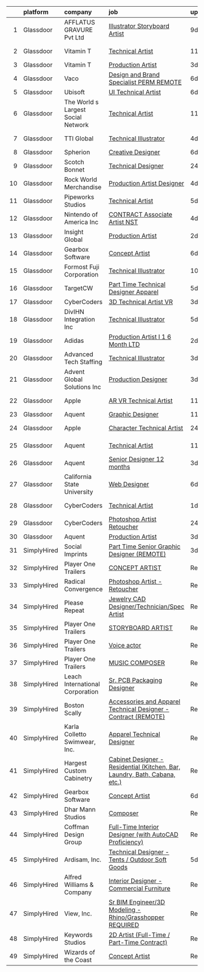

|    | platform    | company                            | job                                                                                                                                                                                                                                                                                                                                                                                                                                                                                                                                                                                                                                                                                                                                                                                                                                                                                                                                                                                                                                                                                                                                                                                                                                                                                                                                                                                 | update_time   | location              |
|---:|:------------|:-----------------------------------|:------------------------------------------------------------------------------------------------------------------------------------------------------------------------------------------------------------------------------------------------------------------------------------------------------------------------------------------------------------------------------------------------------------------------------------------------------------------------------------------------------------------------------------------------------------------------------------------------------------------------------------------------------------------------------------------------------------------------------------------------------------------------------------------------------------------------------------------------------------------------------------------------------------------------------------------------------------------------------------------------------------------------------------------------------------------------------------------------------------------------------------------------------------------------------------------------------------------------------------------------------------------------------------------------------------------------------------------------------------------------------------|:--------------|:----------------------|
|  1 | Glassdoor   | AFFLATUS GRAVURE Pvt Ltd           | [Illustrator Storyboard Artist](https://www.glassdoor.com/partner/jobListing.htm?pos=126&ao=1136043&s=58&guid=0000018210150519ae2e1d69617eefa4&src=GD_JOB_AD&t=SR&vt=w&ea=1&cs=1_14acd8f0&cb=1658127189932&jobListingId=1007993914012&jrtk=3-0-1g881a1arh7gq801-1g881a1b9imbe800-c403801fa18c8bfc-)                                                                                                                                                                                                                                                                                                                                                                                                                                                                                                                                                                                                                                                                                                                                                                                                                                                                                                                                                                                                                                                                                 | 9d            | Remote                |
|  2 | Glassdoor   | Vitamin T                          | [Technical Artist](https://www.glassdoor.com/partner/jobListing.htm?pos=115&ao=1110586&s=58&guid=0000018210150519ae2e1d69617eefa4&src=GD_JOB_AD&t=SR&vt=w&cs=1_35a68560&cb=1658127189648&jobListingId=1007988098721&cpc=FAE5E775D180B2FB&jrtk=3-0-1g881a1arh7gq801-1g881a1b9imbe800-2b2d0e60afca73cd--6NYlbfkN0DMrcEu7yrtATojKJA7cEzGQ3FdRGWLh0CZQInL4ECGI6k5tN82kdM0cJmh4vC7GgiKy1q_3WkY6rjlaNyM-NFF-LMAwy3JaJF1RGub72pDl2mIPe3VnFjQnN-fePEoO685VwMCQpqIS558ZLLcSJY-3aBIAd5h5SYR4UA-W3wwIX8DPuEeIU9l_FDkREgA3zfEBmKm_RQXVh2B7cgSbR_9kRdZa7_x8H9qsgWgS2KJJhxRJCaz_YmKP7i2tHfw_HH0ew48kC0Zjs0fOmGhm_bXNMb6MZ9eaOzUi8y8CHU-zl2LA8ZhYZCWsstfBTdxo39uy-YOZf9639QwzhDjDMiiQ_9_XOpVgAbpxjIGViIftSgEjKvjZYOWrB82dKJNDIxWZD6nsEEcIv1pzqgcPlGlryPPuoTiuftWdI5bc18FectLefl56iobJczy6SyGkSqkJ9WnOZbNdrgandIErw3KGfWPxG_wnzs%3D)                                                                                                                                                                                                                                                                                                                                                                                                                                                                                                                                                                | 11d           | Sunnyvale, CA         |
|  3 | Glassdoor   | Vitamin T                          | [Production Artist](https://www.glassdoor.com/partner/jobListing.htm?pos=120&ao=1110586&s=58&guid=0000018210150519ae2e1d69617eefa4&src=GD_JOB_AD&t=SR&vt=w&cs=1_24c4daff&cb=1658127189931&jobListingId=1008006319064&cpc=C4A69CCDBB3B9599&jrtk=3-0-1g881a1arh7gq801-1g881a1b9imbe800-cb642c009b6d05f3--6NYlbfkN0DMrcEu7yrtATojKJA7cEzGQ3FdRGWLh0CZQInL4ECGI6k5tN82kdM0OKoro5eXmjo80z3blDf38PC1Zt8ansBjYCTwYnES0z5NsCGd3rT4nzWEd62_hqYw1dQSl6TavqWoMBaIsEHmvS04GKJ6S_7Kyf0ff_c4YqzIs8tdL5mNPPN2O9o_HsvPVRjZaF7A9oLgP5oEhXltrPdqMUW220HJeaHozhuQhxa_qwIqMmjGawXgcmm458IWAdP-vuCzv4wDwVCTDihOBEUANCKTfSQzWlyKt6TcOmOjZcWuG_c3Z1oRj11cgbs5phhZ_oJKLxm6UkNZUnQ3LVMYNmH20GYNUwSuuA3Uxm21jQJf-Mg1LlTbeQJr6K6ev8SAiVGMwZV7Z21X9AcS2WfnQk72MtyFRU24qe0Tty330SgOwGBV6edUNZK2fmJoz3v_SREVZwQqvMv379BNholIgvj6tlD8)                                                                                                                                                                                                                                                                                                                                                                                                                                                                                                                                                                             | 3d            | Remote                |
|  4 | Glassdoor   | Vaco                               | [Design and Brand Specialist PERM REMOTE](https://www.glassdoor.com/partner/jobListing.htm?pos=122&ao=1110586&s=58&guid=0000018210150519ae2e1d69617eefa4&src=GD_JOB_AD&t=SR&vt=w&ea=1&cs=1_0ee56e5f&cb=1658127189932&jobListingId=1007997935830&cpc=9908D8D4413DBB8A&jrtk=3-0-1g881a1arh7gq801-1g881a1b9imbe800-148c79f5f75ca30b--6NYlbfkN0D_sybMACCpf9B-677oK5j6rPldVB6BlrVvFjO_o-GJZbzuF-qh4PxErFUqfUsv_6vH6YLMjT2MVS0a-HyYk0hoK6stCGS3TUAKXcUlAyI4b9KnqjYkxtKlJVmERw-1YHIn2hBS3WFWDEY9Tb7UbOUnuKvkWRKAEMg34O0YToSA9YofhFtAaf2ankOzx5KNMHHDrBvglUiEP_F4mGieKsKiKwD2k-ljFelsz7tJnU-Ssn6zbphk9K3sdVKeNDhh0t_fvFpyxXaeS1MJYJDyX2umXlgA7urRWnV6qnIf_co-DbqUMRr_iV7b3Ykuypa7lS5vaRoiXkPCNACnv8mE3dGKS7OVv_61ZslxP8RQeQFZMUV1xStcPh_QwM1EURZW97MfbND7Qpt3UBJx5zANb4R5TvYvt5ZH4tYzThvxSeqwkjwGV_jXhyY_BHe_0TNHr__WN2OTv7RrnnlJwXixX1ckny3cgqpCrwyWnK0patZnRYkgIhmEKUDWaUmFLy1E1YCJofdLQvnd8ke3t5Dq6b_j8D56p0f1PtmJrCedHj0Pqg%3D%3D)                                                                                                                                                                                                                                                                                                                                                                                                                                                      | 6d            | Charlotte, NC         |
|  5 | Glassdoor   | Ubisoft                            | [UI Technical Artist](https://www.glassdoor.com/partner/jobListing.htm?pos=125&ao=1136043&s=58&guid=0000018210150519ae2e1d69617eefa4&src=GD_JOB_AD&t=SR&vt=w&ea=1&cs=1_03960520&cb=1658127189932&jobListingId=1007998494479&jrtk=3-0-1g881a1arh7gq801-1g881a1b9imbe800-c9b21f008b357e52-)                                                                                                                                                                                                                                                                                                                                                                                                                                                                                                                                                                                                                                                                                                                                                                                                                                                                                                                                                                                                                                                                                           | 6d            | Remote                |
|  6 | Glassdoor   | The World s Largest Social Network | [Technical Artist](https://www.glassdoor.com/partner/jobListing.htm?pos=106&ao=1110586&s=58&guid=0000018210150519ae2e1d69617eefa4&src=GD_JOB_AD&t=SR&vt=w&ea=1&cs=1_0519faf3&cb=1658127189646&jobListingId=1007988214697&cpc=39A4E8CE329AB187&jrtk=3-0-1g881a1arh7gq801-1g881a1b9imbe800-1dc0f2dd245aca01--6NYlbfkN0DSgjPPcnEdvoK3uuxfISLALE6pB1FR7YSHOr_tSg5_QGIhoz_2VqUepdcKLBLI_zQIFmzuBr9mcqps-wvDRQ0lstR-XcDU4jPQ-CV2H2kWDmoXR_KfsdCsPE8JJqYBQJbg10vg1KIk2HGfPSrBi3KvtX4Jh00CdwWY_f2rsFhLO_iod5_yIfqmgwC4Q4rPnj12WY_zScI7JGtIyPnHCUhwBAmTlRKCf8__a5HChE_1OZADhDa5c_3vLxOBgVftesfAOoQIrpagQGhh4UVemWDGLY6Vrv0jHbbbdqJGyGp5hHqwHA7Q9SxkStf930BqYHspwfWeaVcJ-LFz8fZtgUYVTDu3YC_n8D16Gt0fORPlXvcl3ag8ZkeyCcqRscK5d6UFk468xynb7dhy1ljb7qRLUzmn5z_WE2c_oUcu5cMTnXQX0lpRDIKP4qVJFH2gO1pL7_OW9AzUtKBiOsQqMYFcsdjR0DKmA3T0oZaPJBWbhU9o1PIU3XEPHsvWtq1Qtfw2kLTsvf-F4QbIA0YCbL3MfFzHxiNIaUEQLIEU85K200Jw6lmbjAfCBoUJD-4ukIhCdBbjmRCy7_Pa4t_ctNMT)                                                                                                                                                                                                                                                                                                                                                                                                                                         | 11d           | New York, NY          |
|  7 | Glassdoor   | TTl Global                         | [Technical Illustrator](https://www.glassdoor.com/partner/jobListing.htm?pos=128&ao=1136043&s=58&guid=0000018210150519ae2e1d69617eefa4&src=GD_JOB_AD&t=SR&vt=w&ea=1&cs=1_7cc386e5&cb=1658127189932&jobListingId=1008002687024&jrtk=3-0-1g881a1arh7gq801-1g881a1b9imbe800-b2345d3914deac96-)                                                                                                                                                                                                                                                                                                                                                                                                                                                                                                                                                                                                                                                                                                                                                                                                                                                                                                                                                                                                                                                                                         | 4d            | Woodridge, IL         |
|  8 | Glassdoor   | Spherion                           | [Creative Designer](https://www.glassdoor.com/partner/jobListing.htm?pos=119&ao=1110586&s=58&guid=0000018210150519ae2e1d69617eefa4&src=GD_JOB_AD&t=SR&vt=w&ea=1&cs=1_b9e27ea1&cb=1658127189931&jobListingId=1007997451737&cpc=1CBFC3E34E2A31FF&jrtk=3-0-1g881a1arh7gq801-1g881a1b9imbe800-1e1398609a68b71d--6NYlbfkN0BpNZHkGCYrNx41be8qaaTe0TzeBrdPS_PZvndxEDoRqCuH3CNcO_WgIxvH872q8BXocWzhpZ2eRKqkciQtsNBTawKLGBCPr2cWDGwrhQ-bf1cswthjJFSiqlVhhCMNwL2HoaXnVr_hlWdlAjgOm77T8-YWdXZWO3viAo31AQo78StG72DOM7TWp8lqTKskptAYctnhXiVw5Rl6AXd_Af4fQARpbKwQrevjMYQ4vLY-tVDK1_rsi7hIs8o4-mSNkVRv38pLVrPBScccnyi0emw4j6F9jtOFH7crxF9STWTEYvOC1nOABtgWGKsFRWoYWRUqsFFxtSjQXV2PPgvpGNatYESPdeHqC8bhf-b4oe3PxWbn2eUUoVBEKXyKcj8jb4cqc5OFPHNZ9MyaJKpUsSzDiuBSI55qbrcTeyssaquJ5g2PrfzPK4aoAU1XXZjivT96rWRDvkLom5J3n420ph6M2PtpOI-528emenfUbV2ArFz7RG7EuoSJM7e1M7TXRmw%3D)                                                                                                                                                                                                                                                                                                                                                                                                                                                                                                                          | 6d            | Lebanon, IN           |
|  9 | Glassdoor   | Scotch Bonnet                      | [Technical Designer](https://www.glassdoor.com/partner/jobListing.htm?pos=103&ao=1110586&s=58&guid=0000018210150519ae2e1d69617eefa4&src=GD_JOB_AD&t=SR&vt=w&ea=1&cs=1_961c45f4&cb=1658127189645&jobListingId=1008011296811&cpc=BC94DADD91C18169&jrtk=3-0-1g881a1arh7gq801-1g881a1b9imbe800-887b47f660785b77--6NYlbfkN0COyeVV0cO7D2FQ4tOicOs8w0R9cUjvGyM5tn-25G8SsE-y9Z6s3BBNuBNHrgW0d__Zp3Cp5ZU9bQ-VT9utlZfrh7NqBAdrjGl0zaDJPL_-KYMZluHJ69GS9oUiL49TceYwqNb9-I3QTAxL7f48h--XNUFgRojg5qYzJOLIWPlgmlvxqqMw5Zsp5ZbQc_tqv9Aq1_jIjdK3A_Rr8uzODdzGDe5bwHITaOdxgNgb51DOYXEDouud49KpcmvDkH8arOYEiSvRW76jzn0oH0tjer-T2WLxO-zmEoUI2E-2eO2drFy9cIZIb5CB3QoOwKO29-KvYag3NkC-rKQfJMJ7yZic3w4TDttcJU-FP2GaoeWcjeroMPxeu6OcBJ1Vsxcfp-pt7XVdJoZd-SjgNRGi9fpQNjH4mQXY01EeCIda1CH3hJzT8QmO_b-jWTEHzgc1LzzTAO5KAfRsdzfPaKhLzD8T4mhezz6M5ynC94A8GzVgfL9L9lwIbbf74l6vPO0PrfIyZdJDLDvDvQ%3D%3D)                                                                                                                                                                                                                                                                                                                                                                                                                                                                                                           | 24h           | Freehold, NJ          |
| 10 | Glassdoor   | Rock World Merchandise             | [Production Artist Designer](https://www.glassdoor.com/partner/jobListing.htm?pos=105&ao=1110586&s=58&guid=0000018210150519ae2e1d69617eefa4&src=GD_JOB_AD&t=SR&vt=w&ea=1&cs=1_fa9cce88&cb=1658127189645&jobListingId=1008003250852&cpc=0FE1F5EA2BC84A01&jrtk=3-0-1g881a1arh7gq801-1g881a1b9imbe800-c4535b59dd3a51de--6NYlbfkN0Bi-g4OEguhQEx4pjzkmulzkFDPdVMQm6g82nLRMcVRUF4a9O8XX7bQxvr2w2dAguI6sbbJ6QA_jKt_m14ajVdwLP88IxyNZYCoPifCY33pnUpo8LmcJnsbF7xEtQgm50Tk1tXvH8tKYd3ijkejyth2afNctop01-Ibvn10wZX5MlVpudoleTnx_3TdjEmQSO7jjyzWfv3oE27I8rw5O-VhPiBkfFm8FcBw_H96Hlom-_M48SmSnlUietVPSIlynAFLE2KzgF53ADg9iIKdGxzndpE1O3_ZBz1nr1R0cM24BPV4vW3iaTC-5QqCvjxa1h_atyAZgud6DudOAlPR1fYZ6CgXcABDGCETPRWioJv4UwiJHrrksB0lZ0Ku_3gAFV_speSenG4JCankvw0qlWCq0Smk_v5-IX3y4cL72zgtQymFfsksDZARvvNaPelbTdMUb8kow28Fe-ljvG65-UrEDa5sw3dkpnkBg-vJTJx4m71UM6erZN4N7r4xdGkS1-XlZq6UoDnUnw%3D%3D)                                                                                                                                                                                                                                                                                                                                                                                                                                                                                                   | 4d            | Anaheim, CA           |
| 11 | Glassdoor   | Pipeworks Studios                  | [Technical Artist](https://www.glassdoor.com/partner/jobListing.htm?pos=124&ao=1136043&s=58&guid=0000018210150519ae2e1d69617eefa4&src=GD_JOB_AD&t=SR&vt=w&cs=1_a9e9ba29&cb=1658127189932&jobListingId=1008001738090&jrtk=3-0-1g881a1arh7gq801-1g881a1b9imbe800-99ba9b566b693c3e-)                                                                                                                                                                                                                                                                                                                                                                                                                                                                                                                                                                                                                                                                                                                                                                                                                                                                                                                                                                                                                                                                                                   | 5d            | Eugene, OR            |
| 12 | Glassdoor   | Nintendo of America Inc            | [CONTRACT   Associate Artist  NST ](https://www.glassdoor.com/partner/jobListing.htm?pos=129&ao=1136043&s=58&guid=0000018210150519ae2e1d69617eefa4&src=GD_JOB_AD&t=SR&vt=w&cs=1_6de4a7d0&cb=1658127189932&jobListingId=1008003518390&jrtk=3-0-1g881a1arh7gq801-1g881a1b9imbe800-22e1e981eb315bb2-)                                                                                                                                                                                                                                                                                                                                                                                                                                                                                                                                                                                                                                                                                                                                                                                                                                                                                                                                                                                                                                                                                  | 4d            | Redmond, WA           |
| 13 | Glassdoor   | Insight Global                     | [Production Artist](https://www.glassdoor.com/partner/jobListing.htm?pos=117&ao=1110586&s=58&guid=0000018210150519ae2e1d69617eefa4&src=GD_JOB_AD&t=SR&vt=w&cs=1_1f4a0854&cb=1658127189931&jobListingId=1008008652879&cpc=AC285F3A3ECA6BB0&jrtk=3-0-1g881a1arh7gq801-1g881a1b9imbe800-2735a7a879b62269--6NYlbfkN0BKkHZu3wF05EeDimN_p6sYpKCMArvwa95YdH7UpkaBCqc7l59ErwqcH9nBDsTYDe1PR3ulZddfzGGnfoqpxweGBnEkQHjAjJOPzOOSnjGsgjbLS3BLzVS9wvZauki2lGfehhX3lDb4EliQgmljNpYNpPpqDMrEgYWzxiOQnoul346A0v03fZCAlfA-hKRdx8Bf8Di1qC3Rc09dmvqwJN8qYa5VrRr7Y8DZn28A8xC_giNZx0d-Av2KthWq3IFlVru-0mwQ5M1e6wQ1AofY_DNTeO7HaTnlsJYkOyvs2yVf_lgZWpBkMLZ0QInR-84KEmBte0wSdCuDr5Seal_631k3RtY28qqPgPq57potRM6pOtuwyrm9mtTunvzoNzAWBsGWLBhimblcuWr5YJuYBpMPSeBShPSzZ18ui6F-TbXqw2KIyBdV3NYAbktiarK-RUdJfcopjnF7jl93VU3CgF4LrMZZLGy5Jmp0qxMq5VAs9A%3D%3D)                                                                                                                                                                                                                                                                                                                                                                                                                                                                                                                                                 | 2d            | Irvine, CA            |
| 14 | Glassdoor   | Gearbox Software                   | [Concept Artist](https://www.glassdoor.com/partner/jobListing.htm?pos=123&ao=1136043&s=58&guid=0000018210150519ae2e1d69617eefa4&src=GD_JOB_AD&t=SR&vt=w&ea=1&cs=1_e5f360af&cb=1658127189932&jobListingId=1007998860858&jrtk=3-0-1g881a1arh7gq801-1g881a1b9imbe800-23d94e4d67c5d3c4-)                                                                                                                                                                                                                                                                                                                                                                                                                                                                                                                                                                                                                                                                                                                                                                                                                                                                                                                                                                                                                                                                                                | 6d            | Frisco, TX            |
| 15 | Glassdoor   | Formost Fuji Corporation           | [Technical Illustrator](https://www.glassdoor.com/partner/jobListing.htm?pos=101&ao=1110586&s=58&guid=0000018210150519ae2e1d69617eefa4&src=GD_JOB_AD&t=SR&vt=w&ea=1&cs=1_b4f7757d&cb=1658127189645&jobListingId=1007991091859&cpc=C6B4EF5A80B9F897&jrtk=3-0-1g881a1arh7gq801-1g881a1b9imbe800-be6f43ec227107dc--6NYlbfkN0AO-lx13pzomzdSppJUWL3QXsQT8oyFk4U4LWH8QC50CrDq5yYFSZNdw6XhlElfAiUND0bavzWePFgmziYefkO3atJ_SwK820d2liYcoGKoeeG6kRrT4hBb3RGqlTD8Yef1Rx8AJlRd1KC1C0eqhf8Z2Rk0llX2GwWrVsQeJaCIJkOcHMTDEPiF3u3ygl1CY0L41oIbO5BC8qbRArMMXKQq5ULLAdmkt6BpUExAUhK-aETMi01ptFrlPmbIUcrDLyWyB2BxL9-y4yUsAmgM-lUsS_htPqd3jjoPXP524173idJFEQsg8z5sonro9YVg2lrZD22lWY6j_ANmiv7z8A8tPhuJCUB4DyVn_VZIMLY1kLzqJ-lPb9ernXQ0g22vOD8MrDnwSW_-7ULqB0hUPnG7uF1x2StGQAfz8UGRpLwtQoDt-HL3TIPWbC6reYqYBQ42cLN07XPzY1ehDn2qDNAwhBPkhPTeczl4QEzrUDQPeu_o6jwz3qlp4PHJPvBSLb0%3D)                                                                                                                                                                                                                                                                                                                                                                                                                                                                                                                      | 10d           | Woodinville, WA       |
| 16 | Glassdoor   | TargetCW                           | [Part Time Technical Designer  Apparel](https://www.glassdoor.com/partner/jobListing.htm?pos=121&ao=1110586&s=58&guid=0000018210150519ae2e1d69617eefa4&src=GD_JOB_AD&t=SR&vt=w&cs=1_41dd8985&cb=1658127189932&jobListingId=1008001168862&cpc=32EE424DE2B657EB&jrtk=3-0-1g881a1arh7gq801-1g881a1b9imbe800-21c01eebee5600a9--6NYlbfkN0A6TktYCN0VG50lat1bxG6ZYGRoV5Av1OVF6J5hGgtfkbuLupBOf1hB4AfOK0qYtBd7wMBA6CJp82nAZ4USLNujEOWFbAMOMT4KwXvPCj_gayr3iq53d8yWc5MSqcO-k2mX1sVVPtvoxxvc30eUVqePpwhLaTIaXh15vfObKKtp0A6I0ENLoFQkQlxd6W7mJDgJS3Hed41Nk6g8VYFmYUU0xsQEOO5_xUajqGbXRaEXwA0oQyzfkQ7Y_CwzV-JQgYGnYdln4dTUg9KSbxllegT24FFvKaKsIiFluYJW2HNxQitrZg7M-Vm5F0TKcPbIG6uBCRzzhSJUBFKsd8Vez5dAR5aWCO5lqRkjYA8Mt6xx1vX1j-jV18H1SLOurxMF8GL12-BQ47jSybpkOEhXrThvCpmgqrDswGiFYHnaF7NomvB43x7gHwYPQpX54OcaTAiOUQ4MjgwzpcZKeo7vLWiuvB_gtWvNzNzxdM29uMHR5pv6jEt2fkgl5eI8wYRwpy6nx31zrYbDWRNdVU37gh95gPvIUaJuFFWL4CERI9yAIY2J20P_Hqy7fFAgTgvdB1TIgaVwK2j5uugqgx6hgnwLMzMVnKhAwOWsGsdVp5Y-A8pddFmV1g0vLpRueN2TI3xDYNs9wPM-tQr-hi5Cn5BJh-pfPaAVZdfeeObUMWQH9FuNJRQx7gR0croZFyWn-9cGht5QcXwcwS5hhU7CPrShB4BMA8CPgnA%3D)                                                                                                                                                                                                                                                                           | 5d            | Union City, CA        |
| 17 | Glassdoor   | CyberCoders                        | [3D Technical Artist  VR ](https://www.glassdoor.com/partner/jobListing.htm?pos=114&ao=1110586&s=58&guid=0000018210150519ae2e1d69617eefa4&src=GD_JOB_AD&t=SR&vt=w&ea=1&cs=1_ad22fab9&cb=1658127189649&jobListingId=1008006663213&cpc=6FC5BA77C9A4CD78&jrtk=3-0-1g881a1arh7gq801-1g881a1b9imbe800-03c9953327783637--6NYlbfkN0CpFJQzrgRR8WqXWK1qKKEqALWJw739KlKqr2H-MSI4eoBlI4EFrmor2FYZMP3muM2kxx5uO2PbG6Y6Ho8zEjco2cwkXHpZZwrQcOn0LZ1gpxgKjPHJ6YPAV_noG6HkdhJcbtSFg6hrNAlIFGogbiOPeyvvjQ_uZZIpyEQ05gXOsooAH59MatN47mvsUUAdyc7SCBleYdwRRlRbPAOr42HmB-DVo5fahp06KwjMkX3-_wZGAEfNZ-niGpH_tTH8QO7_b2KzRW69ErcCvPwoxTGfQU14PiT4WHRJrCfVnDIfElnGvAt3bfCbry5b-V5oGBFj7OhSQeVXcw7O851z3a98aZBRZpH5eKUyw-jmaxfUoLX22xvoPvNiV_tBn2wKrecA1RmQlXNgFFuQAzxvrEY6etn8VAiwQZzkBwksMOH9cOCIhaqDGFK9eG4tqDcQg_z5GM_Eq2CHNoys0cnloKnU6ZFcvFWsSNFyLHczB2gZpYGnMyvsb8WhBwbTNDWIl78jp3aOig7Ginzs-xb0n0WsBqfeVIM0wZ5EudsPmFIZU7Zzk1_CRVejcKWiAaiGNQmU_iQ25qxYRSHaOre32STd4dqJRcPE5NYPMZforcC1xs0xDhuLSAiDSDNyBRjodlobvGnUS9tLYoaJJQxp2f2v963y9pO00dKF69i-Gv3CTIcbhfkQ6pkBsgIDGdsNq_cjLHnf0ESB18upM1v_31_9osuPh9vcKdWIqhnczCPCiv_kGl3O4YBiIHF69j4N_6N9p73AKeToXihlU3YLG--1rCATQIliOrOCHO9Mt0JB7f8YFvshCtrMXSqo90l4VDwyptN_IG7WL1YhSpkUfFzrbRcZRZgqTVEvKLhCqkKz7IRsPek367rnpJNG53nzcHSyVYenAkPwEUWnziLWZoDMgXCoI2fouOmtIEm9GtebI5SbbTxTtAlDfmbVklciV8qXYRPq_PuPCDPhSQdW11XQLsI5CDrsR2pqkq5s_KLYDA%3D%3D)     | 3d            | Venice, CA            |
| 18 | Glassdoor   | DivIHN Integration  Inc            | [Technical Illustrator](https://www.glassdoor.com/partner/jobListing.htm?pos=112&ao=1110586&s=58&guid=0000018210150519ae2e1d69617eefa4&src=GD_JOB_AD&t=SR&vt=w&ea=1&cs=1_571a2e5f&cb=1658127189648&jobListingId=1008000881895&cpc=C4A69CCDBB3B9599&jrtk=3-0-1g881a1arh7gq801-1g881a1b9imbe800-263830ea0527805f--6NYlbfkN0BJ3u6qF2wc9ICgZlvsKuNbbLBNkh5ZBfvXb2PoA2N6Q167jZcvFJgUYQitahDww1sPyhY9J4F5fVG0-EcXe7EMRIe2lOqsDNCPRSJau29SHMfl5D-smmK8dudRqLpxtjh2kZGpJfyucjqj3KvnYnats8zgReXKnu5lE7loRJgY3KYQcRyJkr9Fnts5MDoHXMSgEefDkZSRy63_5NgRDYv6qk9a4OpJRWtUUQr3Ot01oWlcYAcVCgPWgiLgKw5GOvG33oyAMa0v8T2ar4meKqJswZlp7Mhi0bwcboWWsqcJlGGNTb-Amv0BLskx_U3qTmRUmdm5Igw8ZjTPnt6XipjZ9SNWKM28MzNXKlZld20vVr4BU_QkFt5HqsAtqHwe2UmI8u_DDrgUC1xkqkNPithG9_9Bk2O9ao9reX7PUqjRNm3QpZ1iuobhr-Ca7d83hezFDh6nC9ZK81bzurue8SXxO5o8JmXefIEfTITuibvCcyB11Fnl0OU6KAsY-tbv4yA%3D)                                                                                                                                                                                                                                                                                                                                                                                                                                                                                                                      | 5d            | Woodridge, IL         |
| 19 | Glassdoor   | Adidas                             | [Production Artist I 1  6 Month LTD ](https://www.glassdoor.com/partner/jobListing.htm?pos=127&ao=1136043&s=58&guid=0000018210150519ae2e1d69617eefa4&src=GD_JOB_AD&t=SR&vt=w&cs=1_2ad95379&cb=1658127189932&jobListingId=1008008222714&jrtk=3-0-1g881a1arh7gq801-1g881a1b9imbe800-58a2f92fc49b28a7-)                                                                                                                                                                                                                                                                                                                                                                                                                                                                                                                                                                                                                                                                                                                                                                                                                                                                                                                                                                                                                                                                                | 2d            | Indianapolis, IN      |
| 20 | Glassdoor   | Advanced Tech Staffing             | [Technical Illustrator](https://www.glassdoor.com/partner/jobListing.htm?pos=109&ao=1110586&s=58&guid=0000018210150519ae2e1d69617eefa4&src=GD_JOB_AD&t=SR&vt=w&ea=1&cs=1_23efc7df&cb=1658127189646&jobListingId=1008005732955&cpc=65CC663E25211861&jrtk=3-0-1g881a1arh7gq801-1g881a1b9imbe800-50cb0154ecf01cbf--6NYlbfkN0A9CgweQScmmzXFz_AWEu-16fuTZ4lws6om7T2AJ3_8yGS3fxso7EQq06-EfO0Qsp0Ak0hAi33wOSYFm8Xi4lPJcVlJ2an-Py1HxOhxp11c1-ZftVXExKj6-bbAiD1bDPKmH4vIErN3YopIPvL3YM-qzaiOyJCI53wUHwjRq2JuozLOAmFa6p6QhukWTBA5I0ow6gpaSmc8dab9ueX6N3RP946zBKlMoh7EnVkFRXqOYH970x2QoPzkCBE_hEulItbTiA8hqPE2KCRgCp_gk20EggKc0iRQWWerkXMVxeeg9Obps3ybAPqW3MdLmLiFPHB3QZoksHb5jKFBzZNjHg0q2sK_f7mJ2DrVEf61P68g30f7_lUMCfZ837srGTYwvSoQdgl_Kl_E8YmLsiv--8Bb0RnGNhM7onbGSEva3Yo0EnN0eJphfs99-pBgFvRUisngZHYUnAtW83f2dN7bJbCoc5L83P6JWcN9ZhcqmMXRnLEFfPyirCYzDTFWukF3yk2-fEcXBWM1-A%3D%3D)                                                                                                                                                                                                                                                                                                                                                                                                                                                                                                        | 3d            | Woodridge, IL         |
| 21 | Glassdoor   | Advent Global Solutions  Inc       | [Production Designer](https://www.glassdoor.com/partner/jobListing.htm?pos=107&ao=1110586&s=58&guid=0000018210150519ae2e1d69617eefa4&src=GD_JOB_AD&t=SR&vt=w&ea=1&cs=1_8ecf3957&cb=1658127189646&jobListingId=1008006055441&cpc=F41FEAB56D215062&jrtk=3-0-1g881a1arh7gq801-1g881a1b9imbe800-61901665e7fa4d7c--6NYlbfkN0DIpdLJUpemWGeGK9aGkL8A97q7wooQJ2aAkTmG5zU8UI_WTracIWZHwrSN7ZMSmN6edLzs65ZGUUGmA5MQP4FEfG2vUYmBYXg1-9TaUFVVQvAxyCY1f3YU7tUtaLgSaxUeP4svd2V2Vnzm9jPH-oRcWZXd0wLP5S2KJ_ur2UV4PabBSgtGwrzVfDSm0S4A6omYflEBjzaBwCjxKw2s6VI8RBdEa-jFHmjftHlrThV5c0_fUVMGh3ON96QcqsF-22hpt9g1an6pYG-c-u9PELKfWJuzErh4rx5COEJoI0-glM_xbI5-T8_2_XRdq_nOugsMsNJAk_k1cU9fE0ik8aY6TfyqEesYrEC5Q1K47AJHQ4xT1o3Y6G2GZMpMj5O_6hjbJG0k33C-xAaPs3w3k2fhbDZyCISDmwgyLqhd2rPGDaBx33C1X2UuKdgRVIN5O76Zc9IKJ4pW0_6lnxr6EXiNapSW8Iq-mTJror98Wm2tCNhl9m5gS9brC8hePXaTtrc%3D)                                                                                                                                                                                                                                                                                                                                                                                                                                                                                                                        | 3d            | Austin, TX            |
| 22 | Glassdoor   | Apple                              | [AR VR Technical Artist](https://www.glassdoor.com/partner/jobListing.htm?pos=104&ao=1110586&s=58&guid=0000018210150519ae2e1d69617eefa4&src=GD_JOB_AD&t=SR&vt=w&cs=1_f6e8890f&cb=1658127189645&jobListingId=1007988605059&cpc=F41FEAB56D215062&jrtk=3-0-1g881a1arh7gq801-1g881a1b9imbe800-9feff9323e344f90--6NYlbfkN0BvKrLyj5gPmtZO9T8euul8TCxuuKNOtzRJOomxnwSEodTz2Bc-sPZlt2Zgji_QUXHm5gyoIT_Mzgf9NN-RocgMMTGC6zbdmofl4nPmT6-6rT4MBHRKw9tcVAKZ7eCk9OJc8ML9i3q-_TKT9QiBsttnhRVBZ_MxB0_scEhOJNNfMizyt8nfdig30K08ZIeX7ffvVW-b9kknFNws21krKOWkDbQDz6RQ1VGwERIf8IYgY7ltAb_v4pvADqNREEgyCw7hsVIA5wMZlGc2LST6mMu81jbomN8pWVC1O4JsEjtgzczcNVfAWbyoEnfGb7hhRNLpKGo482PYbpAtVufJYzKIQa60w5xdNLVvaIfWqK5OgPIJVt05-n7jFhHODRL99SIX8SdYt0vxHIXBuOytOET_WE3AT-RsJNUrjfCGM57SMlC0_XxZMkBwnlYhtYHarINqUkO1ssj5Oqx4FZktIaNIstusbb7cDQE1oXOmnzNc96Ghvz0DaLI8JLySFUXAilm5TMxS41byaKc6AsGdfeEBBz7sC5QNb052k8-LATaLYf-UIF40GtG0gkFS0CWgvQkpc4OOMAsCnr12pVq1Zew3XNv3jySSxj45atnm_48eTPowePu9SNJr6K4Ahr47E1d0fsa8-KW7wrIUt4sZZ21-orI2ATXfH1b7H74-FFNm0QghcwbjpLPbDT51kUvFKbbbftaP5nssIbmnqAdqknIOGs-lLdV0ED9430IbkWeMb77PsN00hwHxnGQ3p_C4IN86JZsIlZOXOuyiEzCr4xjlaUCl6MOyhTiKPRsusrVSDlkJXeHvPEXJHRby0OUQSn_IvmK2kDzgumyXFrGpYqgEnplFfiI677pMvcRl_1f9c6_ZMgjlcGcSm3GUwPPgqcW7AlU5MQR-HS12SUVZo7Rfz_lSqCmIQYeaJIwQ6YWhAZX0Ea1ahZFTjP4uVh6FFiAWDLHZjWwfpA%3D%3D)                                            | 11d           | Cupertino, CA         |
| 23 | Glassdoor   | Aquent                             | [Graphic Designer](https://www.glassdoor.com/partner/jobListing.htm?pos=118&ao=1110586&s=58&guid=0000018210150519ae2e1d69617eefa4&src=GD_JOB_AD&t=SR&vt=w&cs=1_c41dfda4&cb=1658127189931&jobListingId=1007988996665&cpc=FD1C1DA32C38CFA7&jrtk=3-0-1g881a1arh7gq801-1g881a1b9imbe800-d52aca7df62de0a8--6NYlbfkN0DMrcEu7yrtATojKJA7cEzGQ3FdRGWLh0CZQInL4ECGI9gD0Wolx9R2v-Aex0-GK042anucAX0UHAFAOZzfrb71RaUo5kU5NRbNy-NsEMl1LCrzajUtzA10UAE84u9e-MwLM1_TYh0_bh1m7rzdxuUI1PJE0uGSyUy0yJb0OhvDaV0xhokk0drk_XC6FfpEbguGI4Klbf6prFsY-YL1-axoMV67VLqvlYV2Q8EwnPyt13S73D6_B9mZu1k-IaBOVUkRubL76_BDxpjJFFbL-n4jqZG7dFWH-aLbSXDUQr956L8holEzUkyY-87-56A-R3tciQ62WkvlI1bKNtQPgBsAGW1Zr3RNFBsIfwRl4OXCuawGPTu2VL83CCEhNsPjUOOaIRcy5GqkhKBI4BLmVONpEu7jX7KLNTLtmio010nAuJHLb84vkNN7F1C5ezXj72DJX4oPS1sh8g%3D%3D)                                                                                                                                                                                                                                                                                                                                                                                                                                                                                                                                                                                  | 11d           | Atlanta, GA           |
| 24 | Glassdoor   | Apple                              | [Character Technical Artist](https://www.glassdoor.com/partner/jobListing.htm?pos=102&ao=1110586&s=58&guid=0000018210150519ae2e1d69617eefa4&src=GD_JOB_AD&t=SR&vt=w&cs=1_9753b396&cb=1658127189644&jobListingId=1008010117631&cpc=654405A9B1E0A9F5&jrtk=3-0-1g881a1arh7gq801-1g881a1b9imbe800-66b1a914a282f75c--6NYlbfkN0BvKrLyj5gPmtZO9T8euul8TCxuuKNOtzRJOomxnwSEodTz2Bc-sPZl5OJ9R4TJsNcVXjfURhm1FmbdCaaE0mLWioVSDreO3to1QXyS7aRPvqaJnMMzTGY9OCqxT0CVY9Pig2Hg_riI1LAm-REtiMWaXOApSLO-NJxFTmsaneEUECasyu7sVrAoAQGSTdeUJhvedD1i0fMK19kKEhABQ0HcInLHef847jJmTSAS1xXCRqkknBzjeieTUM8F0pFZb5VebgVeXiiud4BKZe8pnvOM4YcX9-n5M7cHam63BED31ZQ-eUeeWFY86MTgy_XWnoRfGB7ghkcEmFDb7SCIMM0UNsZwADcvTf8jd79IhhSHtYwAXV-iq72GeOY2__BzPfO7zMXr8Hx6pXox8OZSIets9fgeGmizJO36pF8XYM1IIT6xUm-G5OfHT3n9Lzoiqw2aykDoi9UzD8x4L-AEnPTU7p49hUZYI-tNERgGfuD-9QKf3L6h-CmHgCeZHKXtEO3amk3QwUwlvt8XSdp_exDFzPtx84fmc7nLixhJtgXINBSHm88-VXITTS8VwkusAAmdphIpK3-_k_5MY8ONOeWTvMWWi4L9LFISq76LzW0YHWXJC8n559_ExAr4x5ox6jahDupehU5byPe14roQAFvHdnp4O_fFTfjsk5femYBVZaB4S22QjEjZeCh5Pn4k11uQOzDkAYK1eMupSjDkCjPFlv4_4C1uFJntVbeYPhU1bwQ1Dx_qW8DMn_thThDIvYf0WBR9L9-FW2LwVGfjopG4iJQggbrAnHrGXpSGY8RHLTV7ebKKE55zRY9gt1PcjGsOT0rM5tyIvbiJCExZ1NPlaGzjbKbHy3opG2gFM3o8ri_sGTLudPSfM2iKdKTnd2yQ9XZdCKERTJxt2kW026o20OqMcTLw39GO0EOLHTeAvRBkzflqrV_DxMjbisoUwckTrhJRMGEuTA%3D%3D)                                        | 24h           | Culver City, CA       |
| 25 | Glassdoor   | Aquent                             | [Technical Artist](https://www.glassdoor.com/partner/jobListing.htm?pos=113&ao=1110586&s=58&guid=0000018210150519ae2e1d69617eefa4&src=GD_JOB_AD&t=SR&vt=w&cs=1_a4c85270&cb=1658127189647&jobListingId=1007987529256&cpc=56C4EA4A1A191A49&jrtk=3-0-1g881a1arh7gq801-1g881a1b9imbe800-0f80ce9de65ae140--6NYlbfkN0DMrcEu7yrtATojKJA7cEzGQ3FdRGWLh0CZQInL4ECGI9gD0Wolx9R2v-Aex0-GK06FwClXS21Zeo-jUYyPMhNF8AfWcWf9-vdKsC-nJ5kZtI18OgUyh8ClzkWlD743XY0hWpKEYLEV2ixJ6py4X1HGlX7qQYN53uIYP-Rz3KvnmYTZf8liu5r5eLaHAW6z3ppjQWlKKT6uNahhlsfKCrhocsThMcO2S2vpUdDiiE6JCZe-OZ-8m4t9S1lrrM2gjEWkZMOR8P_GI0OQzQED4SK08z_DGNTC64Wb5nJP4fOqSGUKNXEycJp--pk-kewpVyD5rXWvSO1YxjfpOwOVVF2lar0y5Fm6Vr45xJ-q1TfPNl8ecobk6Qj_DV677iUTdbZIGLrEoNFGK3xPMfvTEuEtlSZj5fI41oeiMDBPEc_LVArz-GbD-u_ZSzJYd1l5c6ZA67l7F_RdHw%3D%3D)                                                                                                                                                                                                                                                                                                                                                                                                                                                                                                                                                                                  | 11d           | Sunnyvale, CA         |
| 26 | Glassdoor   | Aquent                             | [Senior Designer  12 months ](https://www.glassdoor.com/partner/jobListing.htm?pos=116&ao=1110586&s=58&guid=0000018210150519ae2e1d69617eefa4&src=GD_JOB_AD&t=SR&vt=w&cs=1_67d84292&cb=1658127189649&jobListingId=1008006434606&cpc=F4EED0218A761C36&jrtk=3-0-1g881a1arh7gq801-1g881a1b9imbe800-73895f838e252203--6NYlbfkN0DMrcEu7yrtATojKJA7cEzGQ3FdRGWLh0CZQInL4ECGI9gD0Wolx9R2EDT7B77c2cQEUGPDUSTbu6ie_9Id8KnFr0yOJl-PMCdJ6V3ZtS83yxlVyJSD4qR8AFC7rocWiVVwuAl3eJ7O7LkNgGo3O-TVNNaZQCpxHPy6W6QpMmUjjBZ03GGmnn54VsMS_MbaCGUl6mA4F1ZZRCUZN5jJ7EdS-rXIjy0rDfoo4kp-BcY7dYofg7YgKMfWUs6QQ4bbqyXfKYmu8b84ISZExu_YVEfB8klftdn2jAn6mZYNunntFa0faklG7HGpnWm1twtgBPRCoJrO3lNOGX699djc5WlFlSvWaEj-vb12GEq5IecLWgPvT1mkCgImm_nF0ljgl34vw2KKHSFpzFl-hT4J0J_XXtlmvpVrYpNPREUVrinGROr79ay6VG6D87S89NpFWe-SV02fJ2X2Vw%3D%3D)                                                                                                                                                                                                                                                                                                                                                                                                                                                                                                                                                                       | 3d            | Remote                |
| 27 | Glassdoor   | California State University        | [Web Designer](https://www.glassdoor.com/partner/jobListing.htm?pos=130&ao=1136043&s=58&guid=0000018210150519ae2e1d69617eefa4&src=GD_JOB_AD&t=SR&vt=w&cs=1_aaa6d70c&cb=1658127189932&jobListingId=1007998160352&jrtk=3-0-1g881a1arh7gq801-1g881a1b9imbe800-667cf0addabb1ea6-)                                                                                                                                                                                                                                                                                                                                                                                                                                                                                                                                                                                                                                                                                                                                                                                                                                                                                                                                                                                                                                                                                                       | 6d            | San Diego, CA         |
| 28 | Glassdoor   | CyberCoders                        | [Technical Artist](https://www.glassdoor.com/partner/jobListing.htm?pos=110&ao=1110586&s=58&guid=0000018210150519ae2e1d69617eefa4&src=GD_JOB_AD&t=SR&vt=w&ea=1&cs=1_a4c6c9bc&cb=1658127189647&jobListingId=1008009347962&cpc=FB7E4A1762AE5BEC&jrtk=3-0-1g881a1arh7gq801-1g881a1b9imbe800-68ab008cadeff296--6NYlbfkN0CpFJQzrgRR8WqXWK1qKKEqALWJw739KlKqr2H-MSI4eoBlI4EFrmor2FYZMP3muM3dZV5yHSdTOiS4q1AmdVzUxZBDaEs_UgFBaxCqwpB9mQc-x82Oa2MAT04EmumbKI4AfacjXlXM1r7JQ3PwcODhDGgjGCr8DjVU73MAaQXk10jdnHnm-Zb9kFoyX4jpprrijyrJ2Jg_fR-4KQRmcKoluxc-FpNXDgKyrQF-Qn_5S8eA-JHtMpZzmoJBkdZ6BHyZlNTj32VFLxkw07-4c_gMu_LKwXstw8CxxpMcWU48cq5Dz8ZPQ-NIW_grrpLXuPAkLp-ZUHUx2tiHu_PBAl6IPlziNFqtaOLpw_3pa-b9444QCg2NISRPxJIZFbQSC2-AsQ00UDJmtZvo-9GRgfyc7BSb7cDybeqp8EwleXTPIe4gUDUId1i3rc8LxtjjqIgjevHPT9X6sZvWCc-ta7C8UIEgWT_00AdQFoIFfc_kRpC8PsSlP1JNqKkycBvlx_-XnO9wcLPc88UwWWh41KS87CNu9QXvV0hCWv09luVaPv2yru7RklddbB2rvtNgNZWeFZ5ACTyLNXC6w0SFbtDxj_B9ATRhlOzK3TTYCfq31PWLwFV6y_5qIT137WnVBw5zUR2kby2DUP5cmWrYtkVnyDk082hPDNAUdWxl2zYDE8M_2LeCmK8IOC-fI0nlBSO622loBbfCfLSPg8TQJMRIQd7sH9cP4oj99dpFaeRBq488-RHp9UeRj_F-QR-q7CyBdGPf9VmGwnAQhuG7uluwxjmSHMGwRpY2IA1t1I537O5U-QmnRfEUXoqqYLE2tgAOmSqJ0Nqye0uPh3nvW37h6aPPHhvuiNYkwkJc_Q8B0iv5B4zFh_H_8MhxwEOzCBoroXPqmFYOwWp5oE-qIYZMf4P6NEku3fzuqzsu0BgycFmrvz_a6Ps9jaEnCwqdSc6g1TwAFHGYUqP7B1shXHUfSOoOH_oMpH0%3D)                           | 1d            | Las Vegas, NV         |
| 29 | Glassdoor   | CyberCoders                        | [Photoshop Artist   Retoucher](https://www.glassdoor.com/partner/jobListing.htm?pos=111&ao=1110586&s=58&guid=0000018210150519ae2e1d69617eefa4&src=GD_JOB_AD&t=SR&vt=w&ea=1&cs=1_b5e6687e&cb=1658127189647&jobListingId=1008010210965&cpc=6FC5BA77C9A4CD78&jrtk=3-0-1g881a1arh7gq801-1g881a1b9imbe800-8b72c5888f1ec14f--6NYlbfkN0CpFJQzrgRR8WqXWK1qKKEqALWJw739KlKqr2H-MSI4eoBlI4EFrmor2FYZMP3muM0MAK12PrKEhf1hPzByIYAzVfQi3DZYdLDAPbtTuBt1AVaISD_OdeDIxh1CXu-7BC6DFi5PIU346-YFlob3Y3bsOGdqtjrqeWqwk1Rzl_mctmz162gvUjmsOk9wirXEM7yybYVz-iBkV7LMMWbgrO89dnLLHI8Wa73vAozAGLUSNenOmuEt1EuHAsZrQtl_B0yhNDd05yZk_Ejt9hbtvBaL24h3cINR1_e0SpXYejS-nvWr7QJ9UifYAW-fQJP39HGVrX4fLPzjXbjK7EQ17NuiqLbrLHzQO6NK_nS60QEYxN99yMciaqaDfegTBBP1swX2yBTKBQgnGhO8LitocJSVa0zpyIUJfDqEHCZ2Q9-vKtf8j--yd9kYTA0hpZ_scWZ_MFDYR7RzQElb4yO_cHTvOPPHxPFRxpWqGM4XADT2uMxaMYAD2SCW57wyUDG7tuHtws34gs-HNHv3htvHI8cIr-FP2mLIOjE1zS9D2vzZRAAFS-wWDEIgtACOfXvAvd7kXDYRnL1v5GjstV3ccSZ_xkxC-k8AVmEWGJ2LLejimk4r_8w57rlrVXPZG5hNiWKZ3-0F5ZvaeoqZMr4y_z56k3u1gcsCaTAIyG1cjzg8YD6r3KlNKviGUQrobYSG0pP-fkKb1LNfYS--llNo6Ki2SV9Uwk66BPVTsyPT3OIG6U9KBDhhuoUGpqMwqhsVAMMR0xLDADAhYMV1Z8HAosdzTlU7z99vphD11TO9AtM0rzOW_C22MByqCDi3EzvMHA7oRt7f41tqxkm4vB1t1sujov4HXd3hQK7xd4EyqzOBf8VAAy51_Fi1o-t6yrHP5FFQlfPYQLYx9oT81G4iftkvzQThOtPvc-7v9h4Mn6DGX9j0nomRuOy5xQOhCKagYlj3H4FWWRusgrD91tEydBR717c0_4gWR1kw4RiFTt6JQQ%3D%3D) | 24h           | Reston, VA            |
| 30 | Glassdoor   | Aquent                             | [Production Artist](https://www.glassdoor.com/partner/jobListing.htm?pos=108&ao=1110586&s=58&guid=0000018210150519ae2e1d69617eefa4&src=GD_JOB_AD&t=SR&vt=w&cs=1_c3491bbc&cb=1658127189645&jobListingId=1008006434608&cpc=FB7E4A1762AE5BEC&jrtk=3-0-1g881a1arh7gq801-1g881a1b9imbe800-c8f15266179b927b--6NYlbfkN0DMrcEu7yrtATojKJA7cEzGQ3FdRGWLh0CZQInL4ECGI9gD0Wolx9R2EDT7B77c2cQEUGPDUSTbuxhLw23tpuGCzUJpDT0Yu4R-59SbwJZtuyYwbqhVx61IJxk5BNVB2D0YkjgNrZdvEswSd6T4OZ1MwaDEuOPnXAKSr2CKggTv1gziN4gJ2RJJKXNcNjVUEsoYB-m2aggliyxHsckbJrrFDq3ueAXcoA1SWQMG3wkRXkN1HAXP10MplXIpjpxOqm-k57xIJVuUOk-fCpAYs2S_L_-hi5md9cLiAuyp4HtAtYMwNjHoJ09-DfmTANT5fkbz_PFRCfayiuCxODz0oSJzUkezKAOw2BTzbCFhCwQug4E3Tumv6tMCi6Wo0Cgwr_tUfwvLbj4N8Rd3HQ7DZ7Exg3RgusYw7eZU6jOX_pegGCWHMQfE2nrTIzXbn_vlsqjsOQAxbmo1Ww%3D%3D)                                                                                                                                                                                                                                                                                                                                                                                                                                                                                                                                                                                 | 3d            | Remote                |
| 31 | SimplyHired | Social Imprints                    | [Part Time Senior Graphic Designer (REMOTE)](https://www.simplyhired.com/job/tIPn-xge2vjwTSS4ZrsN2W-EcvrxoUAPTNAT5Z-xgwv6IQkx-4qcbA?q=technical+artist)                                                                                                                                                                                                                                                                                                                                                                                                                                                                                                                                                                                                                                                                                                                                                                                                                                                                                                                                                                                                                                                                                                                                                                                                                             | 3d            | Remote                |
| 32 | SimplyHired | Player One Trailers                | [CONCEPT ARTIST](https://www.simplyhired.com/job/NHSymmraphyw8uHdSkV5Et_VVAdt0q4UIaYh_zD91KukT2nlM8P-Uw?q=technical+artist)                                                                                                                                                                                                                                                                                                                                                                                                                                                                                                                                                                                                                                                                                                                                                                                                                                                                                                                                                                                                                                                                                                                                                                                                                                                         | Recently      | Bellingham, WA        |
| 33 | SimplyHired | Radical Convergence                | [Photoshop Artist - Retoucher](https://www.simplyhired.com/job/kT2w_LtYg11cQEGP5wruCDp9PdVJJoj2Ns5KULZPOcvrhMGFVC9Bbw?q=technical+artist)                                                                                                                                                                                                                                                                                                                                                                                                                                                                                                                                                                                                                                                                                                                                                                                                                                                                                                                                                                                                                                                                                                                                                                                                                                           | Recently      | Herndon, VA           |
| 34 | SimplyHired | Please Repeat                      | [Jewelry CAD Designer/Technician/Spec Artist](https://www.simplyhired.com/job/ppvf2r7N8yLNgoIwL-weD7YzaNH1jvE5SEhz67ZiaDq4BDi4XKidNA?q=technical+artist)                                                                                                                                                                                                                                                                                                                                                                                                                                                                                                                                                                                                                                                                                                                                                                                                                                                                                                                                                                                                                                                                                                                                                                                                                            | Recently      | Sunrise, FL           |
| 35 | SimplyHired | Player One Trailers                | [STORYBOARD ARTIST](https://www.simplyhired.com/job/WsM3HESh11erc7gbrwmB9wOuLc4G8EpuzkIDIBZRmQv2tJ5MIdyzZQ?q=technical+artist)                                                                                                                                                                                                                                                                                                                                                                                                                                                                                                                                                                                                                                                                                                                                                                                                                                                                                                                                                                                                                                                                                                                                                                                                                                                      | Recently      | Bellingham, WA        |
| 36 | SimplyHired | Player One Trailers                | [Voice actor](https://www.simplyhired.com/job/spDD-EJ3TjYBjE8eMRZ9eEmKaVlWQD6z3yRQeU5qhxOkgExTKczNWQ?q=technical+artist)                                                                                                                                                                                                                                                                                                                                                                                                                                                                                                                                                                                                                                                                                                                                                                                                                                                                                                                                                                                                                                                                                                                                                                                                                                                            | Recently      | Bellingham, WA        |
| 37 | SimplyHired | Player One Trailers                | [MUSIC COMPOSER](https://www.simplyhired.com/job/Q15JfoKbrkv-b2B-w2mK05CTMp4EFK54X0BEOiWYbh53jaGHY360RA?q=technical+artist)                                                                                                                                                                                                                                                                                                                                                                                                                                                                                                                                                                                                                                                                                                                                                                                                                                                                                                                                                                                                                                                                                                                                                                                                                                                         | Recently      | Bellingham, WA        |
| 38 | SimplyHired | Leach International Corporation    | [Sr. PCB Packaging Designer](https://www.simplyhired.com/job/CY_L3ifU6jHJIruCEt2By_gDJBLASOEM4rp4V4wOYWCvOYRfJANygg?q=technical+artist)                                                                                                                                                                                                                                                                                                                                                                                                                                                                                                                                                                                                                                                                                                                                                                                                                                                                                                                                                                                                                                                                                                                                                                                                                                             | Recently      | Buena Park, CA        |
| 39 | SimplyHired | Boston Scally                      | [Accessories and Apparel Technical Designer - Contract (REMOTE)](https://www.simplyhired.com/job/fWBMIifIbxv1Jcm2b8ZDA5nUqlxiCCosKMNw4LN_dcdgLUm93AeGHg?q=technical+artist)                                                                                                                                                                                                                                                                                                                                                                                                                                                                                                                                                                                                                                                                                                                                                                                                                                                                                                                                                                                                                                                                                                                                                                                                         | Recently      | Remote                |
| 40 | SimplyHired | Karla Colletto Swimwear, Inc.      | [Apparel Technical Designer](https://www.simplyhired.com/job/Qr5Yivkadif3x0WiotbCPbPSupSEBhewDF-d-zv19NsITj4UT9qPPw?q=technical+artist)                                                                                                                                                                                                                                                                                                                                                                                                                                                                                                                                                                                                                                                                                                                                                                                                                                                                                                                                                                                                                                                                                                                                                                                                                                             | Recently      | Vienna, VA            |
| 41 | SimplyHired | Hargest Custom Cabinetry           | [Cabinet Designer - Residential (Kitchen, Bar, Laundry, Bath, Cabana, etc.)](https://www.simplyhired.com/job/eqrMA3UfNogcdBAaE0p_d3QqCc7UzNbwjeG0yjY7lLILwYbdu_9WtA?q=technical+artist)                                                                                                                                                                                                                                                                                                                                                                                                                                                                                                                                                                                                                                                                                                                                                                                                                                                                                                                                                                                                                                                                                                                                                                                             | Recently      | Cumberland County, NJ |
| 42 | SimplyHired | Gearbox Software                   | [Concept Artist](https://www.simplyhired.com/job/zm_GLgZZuFF002QCrAeJCjw_ZqLtY96Khw2P1rCnOnLcRNk6Jgl8aA?q=technical+artist)                                                                                                                                                                                                                                                                                                                                                                                                                                                                                                                                                                                                                                                                                                                                                                                                                                                                                                                                                                                                                                                                                                                                                                                                                                                         | 6d            | Frisco, TX            |
| 43 | SimplyHired | Dhar Mann Studios                  | [Composer](https://www.simplyhired.com/job/ZB_CaDWShcP3YG5ieYwZ6V9PCkGln389G2Qs6kl93PpbThhAYaRPFQ?q=technical+artist)                                                                                                                                                                                                                                                                                                                                                                                                                                                                                                                                                                                                                                                                                                                                                                                                                                                                                                                                                                                                                                                                                                                                                                                                                                                               | Recently      | Burbank, CA           |
| 44 | SimplyHired | Coffman Design Group               | [Full-Time Interior Designer (with AutoCAD Proficiency)](https://www.simplyhired.com/job/Xx7hJsbn6OIObeoohRD70Y4VdH0y_sC279UDSdlsem1MGWNh8Uj_rg?q=technical+artist)                                                                                                                                                                                                                                                                                                                                                                                                                                                                                                                                                                                                                                                                                                                                                                                                                                                                                                                                                                                                                                                                                                                                                                                                                 | Recently      | Naples, FL            |
| 45 | SimplyHired | Ardisam, Inc.                      | [Technical Designer - Tents / Outdoor Soft Goods](https://www.simplyhired.com/job/EaaUY8P8CZC-jWtF3gBuBBAHyCWnw5U7xo5UZYeE6UCkveJkbwWE3A?q=technical+artist)                                                                                                                                                                                                                                                                                                                                                                                                                                                                                                                                                                                                                                                                                                                                                                                                                                                                                                                                                                                                                                                                                                                                                                                                                        | 5d            | Cumberland, WI        |
| 46 | SimplyHired | Alfred Williams & Company          | [Interior Designer - Commercial Furniture](https://www.simplyhired.com/job/hCKRF2iusRetU5KFSkdmgQlX7W00Um1nOkkg1ElGV0mKaHyzrtphQQ?q=technical+artist)                                                                                                                                                                                                                                                                                                                                                                                                                                                                                                                                                                                                                                                                                                                                                                                                                                                                                                                                                                                                                                                                                                                                                                                                                               | Recently      | Nashville, TN         |
| 47 | SimplyHired | View, Inc.                         | [Sr BIM Engineer/3D Modeling - Rhino/Grasshopper REQUIRED](https://www.simplyhired.com/job/r-EMDI_VtGPS56wqXDwIvVVf9Wc0_fV24JlkHogXp_SHsFRKSxtw7Q?q=technical+artist)                                                                                                                                                                                                                                                                                                                                                                                                                                                                                                                                                                                                                                                                                                                                                                                                                                                                                                                                                                                                                                                                                                                                                                                                               | Recently      | Milpitas, CA          |
| 48 | SimplyHired | Keywords Studios                   | [2D Artist (Full-Time / Part-Time Contract)](https://www.simplyhired.com/job/k2ii3kP2iAyY7JTeVBmPG0DFIVOKYyItMtwLSQYhabLCzEI39sKhPg?q=technical+artist)                                                                                                                                                                                                                                                                                                                                                                                                                                                                                                                                                                                                                                                                                                                                                                                                                                                                                                                                                                                                                                                                                                                                                                                                                             | Recently      | Remote                |
| 49 | SimplyHired | Wizards of the Coast               | [Concept Artist](https://www.simplyhired.com/job/SjBy94XLfKSxTwcGCahgwVIgrHuwesBu7OeojswSGXPBUuUrIw-Qug?q=technical+artist)                                                                                                                                                                                                                                                                                                                                                                                                                                                                                                                                                                                                                                                                                                                                                                                                                                                                                                                                                                                                                                                                                                                                                                                                                                                         | Recently      | Bellevue, WA          |